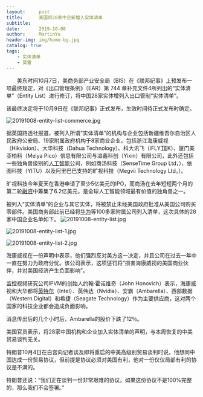 ```yaml
---
layout:     post
title:      美国将28家中企新增入实体清单
subtitle:   
date:       2019-10-08
author:     MartinYu
header-img: img/home-bg.jpg
catalog: true
tags:
    - 实体清单
    - 莫雷
---
```


　　美东时间10月7日，美商务部产业安全局（BIS）在《联邦纪事》上预发布一项最终规定，对《出口管理条例》（EAR）第 744 章补充文件4所列出的“实体清单”（Entity List）进行修订，将中国28家实体增列入出口管制“实体清单”。

​	   该最终决定将于10月9日在《联邦纪事》正式发布，生效时间待正式发布时确定。

![20191008-entity-list-commerce.jpg](https://www.eet-china.com/d/file/news/2019-10-08/4764ac2b8610df514e4b288bfcb53cb9.jpg)

据英国路透社报道，被列入所谓“实体清单”的机构与企业包括新疆维吾尔自治区人民政府公安局、19家附属政府机构于8家商业企业。包括浙江海康威视（Hikvision）、大华科技（Dahua Technology）、科大讯飞（iFLY[TE](https://www.arrow.cn/arrow_product/product/search?category_id=&manufacturer_id=1006&is_in_stock=0&is_rohs=0&is_new=0&keyword=TE&product_id=&utm_source=aspencore&utm_medium=display&utm_content=cn_keywords&utm_campaign=cn_keywords)K）、厦门美亚柏科（Meiya Pico）信息有限公司与溢鑫科创（Yixin）有限公司，此外还包括一些独角兽级别的[人工智能](https://www.arrow.cn/secategories.html?utm_source=aspencore&utm_medium=display&utm_content=cn_keywords&utm_campaign=cn_keywords)公司，例如商汤科技（SenseTime Group Ltd，）、依图科技（YITU）以及阿里巴巴支持的旷视科技（Megvii Technology Ltd，）。

旷视科技今年夏天在香港申请了至少5亿美元的IPO，而商汤在去年短短两个月的第二轮[融资](https://www.eet-china.com/tag/vc)中筹集了6.2亿美元，是全球人工智能领域最有价值的独角兽之一。

被列入“实体清单”的企业与其它实体，将被禁止未经美国政府批准从美国公司购买零部件。美国商务部此前已经将[华为](https://www.eet-china.com/tag/huawei)等100多家附属公司列入清单，这次具体的28家中国企业名单如下。
![20191008-entity-list.jpg](https://www.eet-china.com/d/file/news/2019-10-08/391969801e888be0a9f1562c00120a3f.jpg)

![20191008-entity-list-1.jpg](https://www.eet-china.com/d/file/news/2019-10-08/e1055ebf871be084769927fe4208f4d5.jpg)

![20191008-entity-list-2.jpg](https://www.eet-china.com/d/file/news/2019-10-08/f1f3de1da5d88bb38518a197a5a7e75c.jpg)

海康威视在一份声明中表示，他们强烈反对美方这一决定，并且公司在过去一年中一直在努力为政府分忧。该公司表示，这项惩罚将“损害海康威视的美国商业伙伴，并对美国经济产生负面影响”。

监控视频研究公司IPVM的创始人约翰·霍诺维奇（John Honovich）表示，海康威视和大华都将[英特尔](https://www.eet-china.com/tag/intel)（Intel）、英伟达（Nvidia）、安霸（Ambarella）、西部数据（Western Digital）和希捷（Seagate Technology）作为主要供应商，这对两个国家的科技企业都会造成负面影响。

消息传出后的几个小时后，Ambarella的股价下跌了12％。

美国官员表示，将28家中国机构和企业加入实体清单的声明，与本周恢复的中美贸易谈判无关。

特朗普10月4日在白宫向记者谈及即将重启的中美高级别贸易谈判时说，他想同中国达成一份贸易协议，但前提是协议必须对美国有利，他对一份仅仅局部有利的协议是不满的。

特朗普还说：“我们正在谈判一份非常艰难的协议。如果这份协议不是100%完整的，那么我们不会签署。”